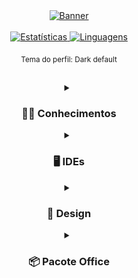 <div align="center">
<a href="https://linktr.ee/pedroonietoo"/>
<img alt="Banner" height="250em" src="https://user-images.githubusercontent.com/102625628/188755512-b8969be6-8f7b-4bee-9714-0031932f1589.gif"/>
</a>

<br>
<br>

<a href="https://linktr.ee/pedroonietoo"/>
<img height="190em" alt="Estatísticas" src="https://github-readme-stats.vercel.app/api?username=Pedroo-Nietoo&show_icons=true&count_private=true&include_all_commits&title_color=FFFFFF&text_color=FFFFFF&icon_color=FFFFFF&bg_color=DEG,3377D1,3377D1,009EE7&hide_border=true&border_radius=10%&locale=pt-br&exclude_repo=Portfolio-SENAI"/>
  
<img height="190em" alt="Linguagens" src="https://github-readme-stats.vercel.app/api/top-langs/?username=Pedroo-Nietoo&theme=dracula&custom_title=Minhas%20linguagens!&title_color=FFFFFF&text__color=FFFFFF&bg_color=DEG,009EE7,3377D1,3377D1&hide_border=true&border_radius=10%&locale=pt-br&layout=compact&langs_count=7&hide=jupyter%20notebook&exclude_repo=Portfolio-SENAI"/>
</a>

<br>

<sub>Tema do perfil: Dark default</sub>
</div>

##



<div align="center">
<details>
  <summary>
    <h3>👨‍💻 Conhecimentos </h3>
  </summary>
  <p>Estudando</p>
    <div style="display: block">
      <img alt="Java" height="80" width="80" src="https://github.com/devicons/devicon/blob/master/icons/java/java-original.svg"/>
      <br>
      <br>
      <img alt="HTML" height="40" width="50" src="https://raw.githubusercontent.com/devicons/devicon/master/icons/html5/html5-original.svg"/>
      <img alt="CSS" height="40" width="50" src="https://raw.githubusercontent.com/devicons/devicon/master/icons/css3/css3-original.svg"/>
      <img alt="JavaScript" height="40" width="50" src="https://raw.githubusercontent.com/devicons/devicon/master/icons/javascript/javascript-plain.svg"/>
      <img alt="Python" height="40" width="50" src="https://raw.githubusercontent.com/devicons/devicon/master/icons/python/python-original.svg"/>
      <img alt="Arduino" height="40" width="50" src="https://github.com/devicons/devicon/blob/master/icons/arduino/arduino-original.svg"/>
      <img alt="Bash" height="40" width="50" src="https://github.com/devicons/devicon/blob/master/icons/bash/bash-original.svg"/>
    </div>
</details>

  
  
<details>
  <summary>
    <h3>🖥 IDEs </h3>
  </summary>
  <div style="display: block">
      <a href="https://colab.research.google.com"/>
      <img height="30em" alt="Google Colab" src="https://img.shields.io/badge/Colab-F9AB00?style=for-the-badge&logo=googlecolab&color=0D1117"/>
      </a>
      <a href="https://netbeans.apache.org/">
      <img height="30em" alt="NetBeans" src="https://img.shields.io/badge/NetBeans%208.2-0D1117?style=for-the-badge&logo=apache%20netbeans%20IDE&logoColor=1B6AC6/">         </a>
      <a href="https://code.visualstudio.com/">
      <img height="30em" alt="Visual Studio Code" src="https://img.shields.io/badge/VSCode-0D1117.svg?style=for-the-badge&logo=visual-studio-code&logoColor=0078D7"/>         </a>
      <a href="https://www.arduino.cc/">
      <img height="30em" alt="Arduino" src="https://img.shields.io/badge/Arduino-0D1117?style=for-the-badge&logo=arduino&logoColor=00979D"/>
      </a>
  </div>
</details>



<details>
  <summary>
    <h3> 🌺 Design </h3>
  </summary>
  <div style="display: block">
      <a href="https://www.figma.com/">
      <img height="30em" alt="Figma" src="https://img.shields.io/badge/figma-0D1117.svg?style=for-the-badge&logo=figma&logoColor=23F24E1E"/>
      </a>
      <a href="https://www.canva.com/">
      <img height="30em" alt="Canva" src="https://img.shields.io/badge/Canva-0D1117.svg?style=for-the-badge&logo=Canva&logoColor=2300C4CC"/>
      </a>
  </div>
</details>



<details>
  <summary>
    <h3> 📦 Pacote Office </h3>
  </summary>
  <div style="display: block">
      <a href="https://www.office.com/">
      <img height="30em" alt="PowerPoint" src="https://img.shields.io/badge/PowerPoint-0D1117?style=for-the-badge&logo=microsoft-powerpoint&logoColor=B7472A"/>
      </a>
      <a href="https://www.office.com/">
      <img height="30em" alt="Excel" src="https://img.shields.io/badge/Excel-0D1117?style=for-the-badge&logo=microsoft-excel&logoColor=217346"/>
      </a>
      <a href="https://www.office.com/">
      <img height="30em" alt="Word" src="https://img.shields.io/badge/Word-0D1117?style=for-the-badge&logo=microsoft-word&logoColor=2B579A"/>
      </a>
  </div>
</details>
</div>
